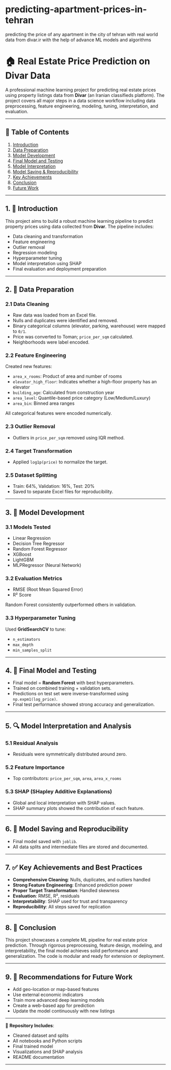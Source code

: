 # predicting-apartment-prices-in-tehran
predicting the price of any apartment in the city of tehran with real world data from divar.ir with the help of advance ML models and algorithms

# 🏠 Real Estate Price Prediction on Divar Data

A professional machine learning project for predicting real estate prices using property listings data from **Divar** (an Iranian classifieds platform). The project covers all major steps in a data science workflow including data preprocessing, feature engineering, modeling, tuning, interpretation, and evaluation.

---

## 📌 Table of Contents

1. [Introduction](#1-introduction)  
2. [Data Preparation](#2-data-preparation)  
3. [Model Development](#3-model-development)  
4. [Final Model and Testing](#4-final-model-and-testing)  
5. [Model Interpretation](#5-model-interpretation-and-analysis)  
6. [Model Saving & Reproducibility](#6-model-saving-and-reproducibility)  
7. [Key Achievements](#7-key-achievements-and-best-practices)  
8. [Conclusion](#8-conclusion)  
9. [Future Work](#9-recommendations-for-future-work)  

---

## 1. 📘 Introduction

This project aims to build a robust machine learning pipeline to predict property prices using data collected from **Divar**. The pipeline includes:

- Data cleaning and transformation  
- Feature engineering  
- Outlier removal  
- Regression modeling  
- Hyperparameter tuning  
- Model interpretation using SHAP  
- Final evaluation and deployment preparation  

---

## 2. 🧹 Data Preparation

### 2.1 Data Cleaning
- Raw data was loaded from an Excel file.
- Nulls and duplicates were identified and removed.
- Binary categorical columns (elevator, parking, warehouse) were mapped to `0/1`.
- Price was converted to Toman; `price_per_sqm` calculated.
- Neighborhoods were label encoded.

### 2.2 Feature Engineering
Created new features:
- `area_x_rooms`: Product of area and number of rooms
- `elevator_high_floor`: Indicates whether a high-floor property has an elevator
- `building_age`: Calculated from construction year
- `area_level`: Quantile-based price category (Low/Medium/Luxury)
- `area_bin`: Binned area ranges

All categorical features were encoded numerically.

### 2.3 Outlier Removal
- Outliers in `price_per_sqm` removed using IQR method.

### 2.4 Target Transformation
- Applied `log1p(price)` to normalize the target.

### 2.5 Dataset Splitting
- Train: 64%, Validation: 16%, Test: 20%
- Saved to separate Excel files for reproducibility.

---

## 3. 🤖 Model Development

### 3.1 Models Tested
- Linear Regression  
- Decision Tree Regressor  
- Random Forest Regressor  
- XGBoost  
- LightGBM  
- MLPRegressor (Neural Network)

### 3.2 Evaluation Metrics
- RMSE (Root Mean Squared Error)  
- R² Score

Random Forest consistently outperformed others in validation.

### 3.3 Hyperparameter Tuning
Used **GridSearchCV** to tune:
- `n_estimators`
- `max_depth`
- `min_samples_split`

---

## 4. 🧪 Final Model and Testing

- Final model = **Random Forest** with best hyperparameters.
- Trained on combined training + validation sets.
- Predictions on test set were inverse-transformed using `np.expm1(log_price)`.
- Final test performance showed strong accuracy and generalization.

---

## 5. 🔍 Model Interpretation and Analysis

### 5.1 Residual Analysis
- Residuals were symmetrically distributed around zero.

### 5.2 Feature Importance
- Top contributors: `price_per_sqm`, `area`, `area_x_rooms`

### 5.3 SHAP (SHapley Additive Explanations)
- Global and local interpretation with SHAP values.
- SHAP summary plots showed the contribution of each feature.

---

## 6. 💾 Model Saving and Reproducibility

- Final model saved with `joblib`.
- All data splits and intermediate files are stored and documented.

---

## 7. ✅ Key Achievements and Best Practices

- **Comprehensive Cleaning**: Nulls, duplicates, and outliers handled
- **Strong Feature Engineering**: Enhanced prediction power
- **Proper Target Transformation**: Handled skewness
- **Evaluation**: RMSE, R², residuals
- **Interpretability**: SHAP used for trust and transparency
- **Reproducibility**: All steps saved for replication

---

## 8. 🧾 Conclusion

This project showcases a complete ML pipeline for real estate price prediction. Through rigorous preprocessing, feature design, modeling, and interpretability, the final model achieves solid performance and generalization. The code is modular and ready for extension or deployment.

---

## 9. 🚀 Recommendations for Future Work

- Add geo-location or map-based features
- Use external economic indicators
- Train more advanced deep learning models
- Create a web-based app for prediction
- Update the model continuously with new listings

---

📁 **Repository Includes**:
- Cleaned dataset and splits  
- All notebooks and Python scripts  
- Final trained model  
- Visualizations and SHAP analysis  
- README documentation

---

